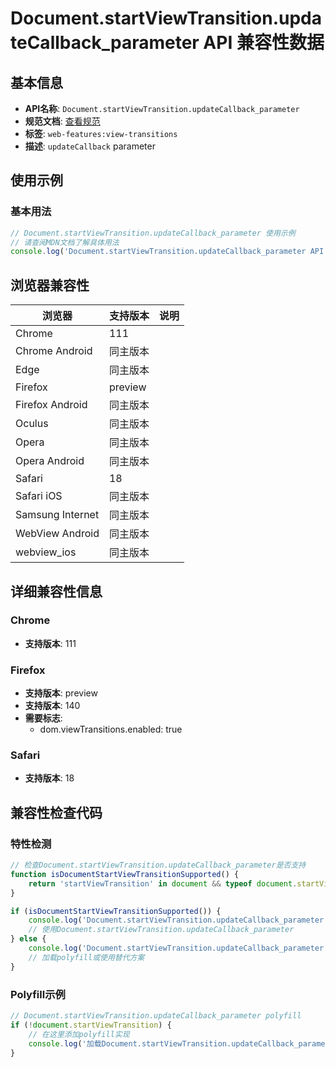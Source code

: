 # Document.startViewTransition.updateCallback_parameter API 兼容性数据

## 基本信息

- **API名称**: `Document.startViewTransition.updateCallback_parameter`
- **规范文档**: [查看规范](https://drafts.csswg.org/css-view-transitions-1/#dom-document-startviewtransition-updatecallback-updatecallback)
- **标签**: `web-features:view-transitions`
- **描述**: `updateCallback` parameter

## 使用示例

### 基本用法

```javascript
// Document.startViewTransition.updateCallback_parameter 使用示例
// 请查阅MDN文档了解具体用法
console.log('Document.startViewTransition.updateCallback_parameter API');
```

## 浏览器兼容性

| 浏览器 | 支持版本 | 说明 |
|--------|----------|------|
| Chrome | 111 |  |
| Chrome Android | 同主版本 |  |
| Edge | 同主版本 |  |
| Firefox | preview |  |
| Firefox Android | 同主版本 |  |
| Oculus | 同主版本 |  |
| Opera | 同主版本 |  |
| Opera Android | 同主版本 |  |
| Safari | 18 |  |
| Safari iOS | 同主版本 |  |
| Samsung Internet | 同主版本 |  |
| WebView Android | 同主版本 |  |
| webview_ios | 同主版本 |  |

## 详细兼容性信息

### Chrome

- **支持版本**: 111

### Firefox

- **支持版本**: preview
- **支持版本**: 140
- **需要标志**: 
  - dom.viewTransitions.enabled: true

### Safari

- **支持版本**: 18

## 兼容性检查代码

### 特性检测

```javascript
// 检查Document.startViewTransition.updateCallback_parameter是否支持
function isDocumentStartViewTransitionSupported() {
    return 'startViewTransition' in document && typeof document.startViewTransition === 'function';
}

if (isDocumentStartViewTransitionSupported()) {
    console.log('Document.startViewTransition.updateCallback_parameter 支持');
    // 使用Document.startViewTransition.updateCallback_parameter
} else {
    console.log('Document.startViewTransition.updateCallback_parameter 不支持，需要polyfill');
    // 加载polyfill或使用替代方案
}
```

### Polyfill示例

```javascript
// Document.startViewTransition.updateCallback_parameter polyfill
if (!document.startViewTransition) {
    // 在这里添加polyfill实现
    console.log('加载Document.startViewTransition.updateCallback_parameter polyfill');
}
```

